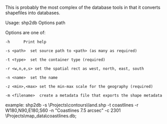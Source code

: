 This is probably the most complex of the database tools in that it converts shapefiles into databases.

Usage: shp2db Options path

 Options are one of:

    -h      Print help

    -s <path>  set source path to <path> (as many as required)

    -t <type>  set the container type (required)

    -r <w,n,e,s> set the spatial rect as west, north, east, south

    -n <name>  set the name

    -z <min>,<max> set the min-max scale for the geography (required)

    -m <filename>  create a metadata file that exports the shape metadata

example: shp2db -s \\Projects\\contours\\land.shp -t coastlines -r W180,N90,E180,S60 -n \"Coastlines 7.5 arcsec\" -c 2301  \\Projects\\map_data\\coastlines.db;
  
